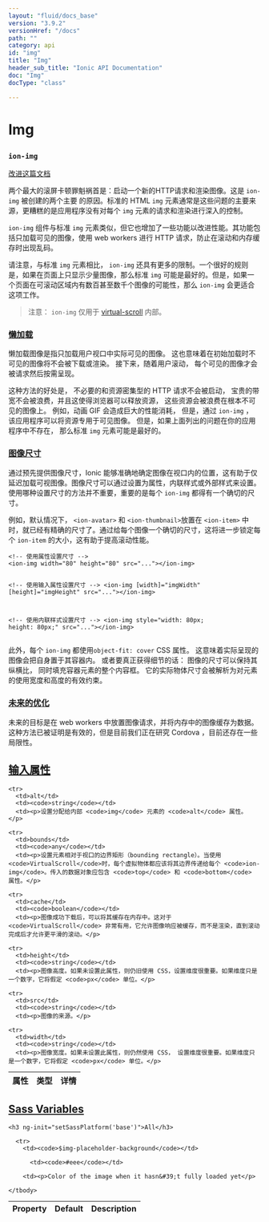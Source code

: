 ```yaml
---
layout: "fluid/docs_base"
version: "3.9.2"
versionHref: "/docs"
path: ""
category: api
id: "img"
title: "Img"
header_sub_title: "Ionic API Documentation"
doc: "Img"
docType: "class"

---
```










<h1 class="api-title">
<a class="anchor" name="img" href="#img"></a>

Img
<h3><code>ion-img</code></h3>






</h1>

<a class="improve-v2-docs" href="http://github.com/ionic-team/ionic/edit/master/src/components/img/img.ts#L6">
改进这篇文档
</a>






<p>两个最大的滚屏卡顿罪魁祸首是：启动一个新的HTTP请求和渲染图像。这是 <code>ion-img</code> 被创建的两个主要 的原因。标准的 HTML <code>img</code> 元素通常是这些问题的主要来源，更糟糕的是应用程序没有对每个 <code>img</code> 元素的请求和渲染进行深入的控制。</p>





<p> <code>ion-img</code> 组件与标准 <code>img</code> 元素类似，但它也增加了一些功能以改进性能。其功能包括只加载可见的图像，使用 web workers 进行 HTTP 请求，防止在滚动和内存缓存时出现乱码。</p>








<p>请注意，与标准 <code>img</code> 元素相比， <code>ion-img</code> 还具有更多的限制。一个很好的规则是，如果在页面上只显示少量图像，那么标准 <code>img</code> 可能是最好的。但是，如果一个页面在可滚动区域内有数百甚至数千个图像的可能性，那么 <code>ion-img</code> 会更适合这项工作。</p>
<blockquote>
<p>注意： <code>ion-img</code> 仅用于 <a href="/docs/api/components/virtual-scroll/VirtualScroll/">virtual-scroll</a> 内部。</p>
</blockquote>
<h3><a class="anchor" name="lazy-loading" href="#lazy-loading">懒加载</a></h3>


<p>懒加载图像是指只加载用户视口中实际可见的图像。
这也意味着在初始加载时不可见的图像将不会被下载或渲染。
接下来，随着用户滚动，
每个可见的图像才会被请求然后按需呈现。</p>
<p>这种方法的好处是，
不必要的和资源密集型的 HTTP 请求不会被启动，
宝贵的带宽不会被浪费，并且这使得浏览器可以释放资源，
这些资源会被浪费在根本不可见的图像上。
例如，动画 GIF 会造成巨大的性能消耗，
但是，通过 <code>ion-img</code> ，
该应用程序可以将资源专用于可见图像。
但是，如果上面列出的问题在你的应用程序中不存在，
那么标准 <code>img</code> 元素可能是最好的。</p>
<h3><a class="anchor" name="image-dimensions" href="#image-dimensions">图像尺寸</a></h3>


<p>通过预先提供图像尺寸，Ionic 能够准确地确定图像在视口内的位置，这有助于仅延迟加载可视图像。图像尺寸可以通过设置为属性，内联样式或外部样式来设置。使用哪种设置尺寸的方法并不重要，重要的是每个 <code>ion-img</code> 都得有一个确切的尺寸。</p>








<p>例如，默认情况下， <code>&lt;ion-avatar&gt;</code> 和 <code>&lt;ion-thumbnail&gt;</code>放置在 <code>&lt;ion-item&gt;</code> 中时，就已经有精确的尺寸了。通过给每个图像一个确切的尺寸，这将进一步锁定每个 <code>ion-item</code> 的大小，这有助于提高滚动性能。</p>
<pre><code class="lang-html">&lt;!-- 使用属性设置尺寸 --&gt;
&lt;ion-img width=&quot;80&quot; height=&quot;80&quot; src=&quot;...&quot;&gt;&lt;/ion-img&gt;

&lt;!-- 使用输入属性设置尺寸 --&gt;
&lt;ion-img [width]=&quot;imgWidth&quot; [height]=&quot;imgHeight&quot; src=&quot;...&quot;&gt;&lt;/ion-img&gt;

&lt;!-- 使用内联样式设置尺寸 --&gt;
&lt;ion-img style=&quot;width: 80px; height: 80px;&quot; src=&quot;...&quot;&gt;&lt;/ion-img&gt;
</code></pre>
<p>此外，每个 <code>ion-img</code> 都使用<code>object-fit: cover</code> CSS 属性。
这意味着实际呈现的图像会把自身置于其容器内。
或者要真正获得细节的话：
图像的尺寸可以保持其纵横比，
同时填充容器元素的整个内容框。
它的实际物体尺寸会被解析为对元素的使用宽度和高度的有效约束。</p>
<h3><a class="anchor" name="future-optimizations" href="#future-optimizations">未来的优化</a></h3>


<p>未来的目标是在 web workers 中放置图像请求，并将内存中的图像缓存为数据。这种方法已被证明是有效的，但是目前我们正在研究 Cordova ，目前还存在一些局限性。</p>







<!-- @usage tag -->


<!-- @property tags -->



<!-- instance methods on the class -->
<!-- input methods on the class -->
<h2><a class="anchor" name="input-properties" href="#input-properties">输入属性</a></h2>
<table class="table param-table" style="margin:0;">
  <thead>
    <tr>
      <th>属性</th>
      <th>类型</th>
      <th>详情</th>
    </tr>
  </thead>
  <tbody>

    <tr>
      <td>alt</td>
      <td><code>string</code></td>
      <td><p>设置分配给内部 <code>img</code> 元素的 <code>alt</code> 属性。</p>

</td>
    </tr>

    <tr>
      <td>bounds</td>
      <td><code>any</code></td>
      <td><p>设置元素相对于视口的边界矩形（bounding rectangle）。当使用 <code>VirtualScroll</code>时，每个虚拟物体都应该将其边界传递给每个 <code>ion-img</code>。传入的数据对象应包含 <code>top</code> 和 <code>bottom</code> 属性。</p>


</td>
    </tr>

    <tr>
      <td>cache</td>
      <td><code>boolean</code></td>
      <td><p>图像成功下载后，可以将其缓存在内存中。这对于 <code>VirtualScroll</code> 非常有用，它允许图像响应被缓存，而不是渲染，直到滚动完成后才允许更平滑的滚动。</p>



</td>
    </tr>

    <tr>
      <td>height</td>
      <td><code>string</code></td>
      <td><p>图像高度。如果未设置此属性，则仍旧使用 CSS，设置维度很重要。如果维度只是一个数字，它将假定 <code>px</code> 单位。</p>


</td>
    </tr>

    <tr>
      <td>src</td>
      <td><code>string</code></td>
      <td><p>图像的来源。</p>
</td>
    </tr>

    <tr>
      <td>width</td>
      <td><code>string</code></td>
      <td><p>图像宽度。如果未设置此属性，则仍然使用 CSS， 设置维度很重要。如果维度只是一个数字，它将假定 <code>px</code> 单位。</p>


</td>
    </tr>

  </tbody>
</table>


  <h2 id="sass-variable-header"><a class="anchor" name="sass-variables" href="#sass-variables">Sass Variables</a></h2>
  <div id="sass-variables" ng-controller="SassToggleCtrl">
  <div class="sass-platform-toggle">

    <h3 ng-init="setSassPlatform('base')">All</h3>

  </div>



  <table ng-show="active === 'base'" id="sass-base" class="table param-table" style="margin:0;">
    <thead>
      <tr>
        <th>Property</th>
        <th>Default</th>
        <th>Description</th>
      </tr>
    </thead>
    <tbody>

      <tr>
        <td><code>$img-placeholder-background</code></td>

          <td><code>#eee</code></td>

        <td><p>Color of the image when it hasn&#39;t fully loaded yet</p>
</td>
      </tr>

    </tbody>
  </table>

</div>



<!-- related link --><!-- end content block -->


<!-- end body block -->

